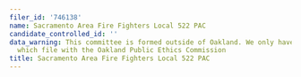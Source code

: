 ```yaml
---
filer_id: '746138'
name: Sacramento Area Fire Fighters Local 522 PAC
candidate_controlled_id: ''
data_warning: This committee is formed outside of Oakland. We only have data on committees
  which file with the Oakland Public Ethics Commission
title: Sacramento Area Fire Fighters Local 522 PAC
---
```

